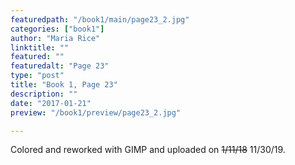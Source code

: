 ```yaml
---
featuredpath: "/book1/main/page23_2.jpg"
categories: ["book1"]
author: "Maria Rice"
linktitle: ""
featured: ""
featuredalt: "Page 23"
type: "post"
title: "Book 1, Page 23"
description: ""
date: "2017-01-21"
preview: "/book1/preview/page23_2.jpg"

---
```


Colored and reworked with GIMP and uploaded on ~~1/11/18~~ 11/30/19. 
